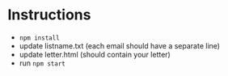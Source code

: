 # Instructions

- `npm install`
- update listname.txt (each email should have a separate line)
- update letter.html (should contain your letter)
- run `npm start`